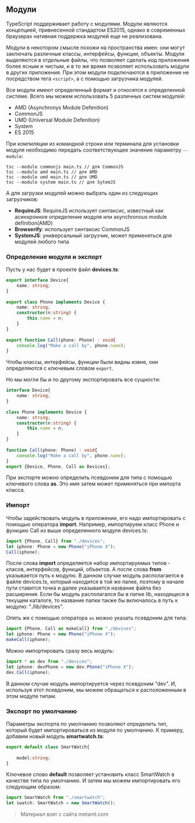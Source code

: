 ## Модули

TypeScript поддерживает работу с модулями. Модули являются концепцией, привнесенной стандартом ES2015, однако в современных браузерах нативная поддержка модулей еще не реализована.

Модули в некотором смысле похожи на пространства имен: они могут заключать различные классы, интерфейсы, функции, объекты. Модули выделяются в отдельные файлы, что позволяет сделать код приложения более ясным и чистым, и в то же время позволяет использовать модули в других приложения. При этом модули подключаются в приложение не посредством тега `<script>`, а с помощью загрузчика модулей.

Все модули имеют определенный формат и относятся к определенной системе. Всего мы можем использовать 5 различных систем модулей:
- AMD (Asynchronys Module Defenition)
- CommonJS
- UMD (Universal Module Defenition)
- System
- ES 2015

При компиляции из командной строки или терминала для установки модуля необходимо передать соответствующее значение параметру `--module`:

```
tsc --module commonjs main.ts // для CommonJS
tsc --module amd main.ts // для AMD
tsc --module umd main.ts // для UMD
tsc --module system main.ts // для SytemJS
```

А для загрузки модулей можно выбрать один из следующих загрузчиков:
- **RequireJS**: RequireJS использует синтаксис, известный как асинхронное определение модуля или asynchronous module definition(AMD)
- **Browserify**: использует синтаксис CommonJS
- **SystemJS**: универсальный загрузчик, может применяться для модулей любого типа

### Определение модуля и экспорт

Пусть у нас будет в проекте файл **devices.ts**:

```ts
export interface Device{
    name: string;
}
    
export class Phone implements Device {
    name: string;
    constructor(n:string) {
        this.name = n;
    }
}
    
export function Call(phone: Phone) : void{
    console.log("Make a call by", phone.name);
}
```

Чтобы классы, интерфейсы, функции были видны извне, они определяются с ключевым словом `export`.

Но мы могли бы и по другому экспортировать все сущности:

```ts
interface Device{
    name: string;
}
    
class Phone implements Device {
    name: string;
    constructor(n:string) {
        this.name = n;
    }
}
    
function Call(phone: Phone) : void{
    console.log("Make a call by", phone.name);
}
export {Device, Phone, Call as Devices};
```

При экспорте можно определить псевдоним для типа с помощью ключевого слова **as**. Это имя затем может применяться при импорта класса.

### Импорт

Чтобы задействовать модуль в приложении, его надо импортировать с помощью оператора **import**. Например, импортируем класс Phone и функцию Call из выше определенного модуля devices.ts:

```ts
import {Phone, Call} from "./devices";
let iphone: Phone = new Phone("iPhone X");
Call(iphone);
```

После слова **import** определяется набор импортируемых типов - класов, интерфейсов, функций, объектов. А после слова **from** указывается путь к модулю. В данном случае модуль располагается в файле devices.ts, который находится в той же папке, поэтому в начале пути ставится точка и далее указывается название файла без расширения. Если бы модуль располагался бы в папке lib, находящеся в текущем каталоге, то название папки также бы включалось в путь к модулю: "./lib/devices".

Опять же с помощью оператора `as` можно указать псевдоним для типа:

```ts
import {Phone, Call as makeCall} from "./devices";
let iphone: Phone = new Phone("iPhone X");
makeCall(iphone);
```

Можно импортировать сразу весь модуль:

```ts
import * as dev from "./devices";
let iphone: devPhone = new dev.Phone("iPhone X");
dev.Call(iphone);
```

В данном случае модуль импортируется через псевдоним "dev". И, используя этот псевдоним, мы можем обращаться к расположенным в этом модуле типам.

### Экспорт по умолчанию

Параметры экспорта по умолчанию позволяют определить тип, который будет импортироваться из модуля по умолчанию. К примеру, добавим новый модуль **smartwatch.ts**:

```ts
export default class SmartWatch{
    
    model:string;
}
```

Ключевое слово **default** позволяет установить класс SmartWatch в качестве типа по умолчанию. И затем мы можем импортировать его следующим образом:

```ts
import SmartWatch from "./smartwatch";
let iwatch: SmartWatch = new SmartWatch();
```


> Материал взят с сайта metanit.com